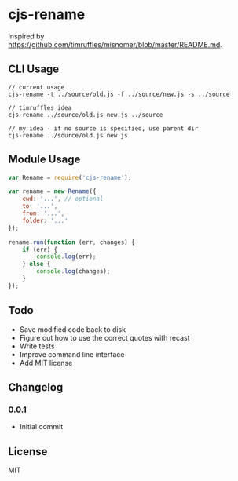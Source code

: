 # cjs-rename

Inspired by https://github.com/timruffles/misnomer/blob/master/README.md.

## CLI Usage

```
// current usage
cjs-rename -t ../source/old.js -f ../source/new.js -s ../source

// timruffles idea
cjs-rename ../source/old.js new.js ../source

// my idea - if no source is specified, use parent dir
cjs-rename ../source/old.js new.js
```

## Module Usage

```javascript
var Rename = require('cjs-rename');

var rename = new Rename({
    cwd: '...', // optional
    to: '...',
    from: '...',
    folder: '...'
});

rename.run(function (err, changes) {
    if (err) {
        console.log(err);
    } else {
        console.log(changes);
    }
});
```

## Todo

- Save modified code back to disk
- Figure out how to use the correct quotes with recast
- Write tests
- Improve command line interface
- Add MIT license

## Changelog

### 0.0.1

- Initial commit

## License

MIT
